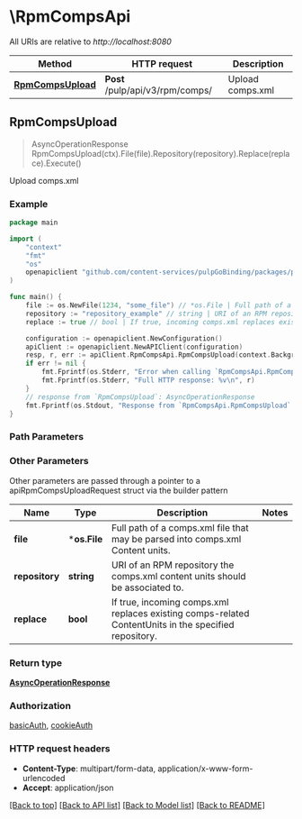 # \RpmCompsApi

All URIs are relative to *http://localhost:8080*

Method | HTTP request | Description
------------- | ------------- | -------------
[**RpmCompsUpload**](RpmCompsApi.md#RpmCompsUpload) | **Post** /pulp/api/v3/rpm/comps/ | Upload comps.xml



## RpmCompsUpload

> AsyncOperationResponse RpmCompsUpload(ctx).File(file).Repository(repository).Replace(replace).Execute()

Upload comps.xml



### Example

```go
package main

import (
    "context"
    "fmt"
    "os"
    openapiclient "github.com/content-services/pulpGoBinding/packages/pulpGoBinding"
)

func main() {
    file := os.NewFile(1234, "some_file") // *os.File | Full path of a comps.xml file that may be parsed into comps.xml Content units.
    repository := "repository_example" // string | URI of an RPM repository the comps.xml content units should be associated to. (optional)
    replace := true // bool | If true, incoming comps.xml replaces existing comps-related ContentUnits in the specified repository. (optional)

    configuration := openapiclient.NewConfiguration()
    apiClient := openapiclient.NewAPIClient(configuration)
    resp, r, err := apiClient.RpmCompsApi.RpmCompsUpload(context.Background()).File(file).Repository(repository).Replace(replace).Execute()
    if err != nil {
        fmt.Fprintf(os.Stderr, "Error when calling `RpmCompsApi.RpmCompsUpload``: %v\n", err)
        fmt.Fprintf(os.Stderr, "Full HTTP response: %v\n", r)
    }
    // response from `RpmCompsUpload`: AsyncOperationResponse
    fmt.Fprintf(os.Stdout, "Response from `RpmCompsApi.RpmCompsUpload`: %v\n", resp)
}
```

### Path Parameters



### Other Parameters

Other parameters are passed through a pointer to a apiRpmCompsUploadRequest struct via the builder pattern


Name | Type | Description  | Notes
------------- | ------------- | ------------- | -------------
 **file** | ***os.File** | Full path of a comps.xml file that may be parsed into comps.xml Content units. | 
 **repository** | **string** | URI of an RPM repository the comps.xml content units should be associated to. | 
 **replace** | **bool** | If true, incoming comps.xml replaces existing comps-related ContentUnits in the specified repository. | 

### Return type

[**AsyncOperationResponse**](AsyncOperationResponse.md)

### Authorization

[basicAuth](../README.md#basicAuth), [cookieAuth](../README.md#cookieAuth)

### HTTP request headers

- **Content-Type**: multipart/form-data, application/x-www-form-urlencoded
- **Accept**: application/json

[[Back to top]](#) [[Back to API list]](../README.md#documentation-for-api-endpoints)
[[Back to Model list]](../README.md#documentation-for-models)
[[Back to README]](../README.md)

